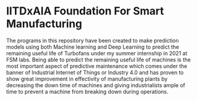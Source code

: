 # IITDxAIA Foundation For Smart Manufacturing
The programs in this repository have been created to make prediction models using both Machine learning and Deep Learning to predict the remaining useful life of Turbofans under my summer internship in 2021 at FSM labs. Being able to predict the remaining useful life of machines is the most important aspect of predictive maintenance which comes under the banner of Industrial Internet of Things or Industry 4.0 and has proven to show great improvement in effectivity of manufacturing plants by decreasing the down time of machines and giving industrialists ample of time to prevent a machine from breaking down during operations.

